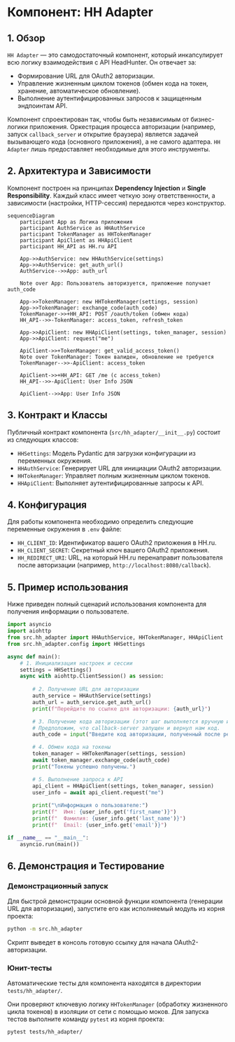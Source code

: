 # Компонент: HH Adapter

## 1. Обзор

`HH Adapter` — это самодостаточный компонент, который инкапсулирует всю логику взаимодействия с API HeadHunter. Он отвечает за:
-   Формирование URL для OAuth2 авторизации.
-   Управление жизненным циклом токенов (обмен кода на токен, хранение, автоматическое обновление).
-   Выполнение аутентифицированных запросов к защищенным эндпоинтам API.

Компонент спроектирован так, чтобы быть независимым от бизнес-логики приложения. Оркестрация процесса авторизации (например, запуск `callback_server` и открытие браузера) является задачей вызывающего кода (основного приложения), а не самого адаптера. `HH Adapter` лишь предоставляет необходимые для этого инструменты.

## 2. Архитектура и Зависимости

Компонент построен на принципах **Dependency Injection** и **Single Responsibility**. Каждый класс имеет четкую зону ответственности, а зависимости (настройки, HTTP-сессия) передаются через конструктор.

```mermaid
sequenceDiagram
    participant App as Логика приложения
    participant AuthService as HHAuthService
    participant TokenManager as HHTokenManager
    participant ApiClient as HHApiClient
    participant HH_API as HH.ru API

    App->>AuthService: new HHAuthService(settings)
    App->>AuthService: get_auth_url()
    AuthService-->>App: auth_url

    Note over App: Пользователь авторизуется, приложение получает auth_code

    App->>TokenManager: new HHTokenManager(settings, session)
    App->>TokenManager: exchange_code(auth_code)
    TokenManager->>+HH_API: POST /oauth/token (обмен кода)
    HH_API-->>-TokenManager: access_token, refresh_token

    App->>ApiClient: new HHApiClient(settings, token_manager, session)
    App->>ApiClient: request("me")
    
    ApiClient->>+TokenManager: get_valid_access_token()
    Note over TokenManager: Токен валиден, обновление не требуется
    TokenManager-->>-ApiClient: access_token
    
    ApiClient->>+HH_API: GET /me (с access_token)
    HH_API-->>-ApiClient: User Info JSON
    
    ApiClient-->>App: User Info JSON
```

## 3. Контракт и Классы

Публичный контракт компонента (`src/hh_adapter/__init__.py`) состоит из следующих классов:

-   `HHSettings`: Модель Pydantic для загрузки конфигурации из переменных окружения.
-   `HHAuthService`: Генерирует URL для инициации OAuth2 авторизации.
-   `HHTokenManager`: Управляет полным жизненным циклом токенов.
-   `HHApiClient`: Выполняет аутентифицированные запросы к API.

## 4. Конфигурация

Для работы компонента необходимо определить следующие переменные окружения в `.env` файле:

-   `HH_CLIENT_ID`: Идентификатор вашего OAuth2 приложения в HH.ru.
-   `HH_CLIENT_SECRET`: Секретный ключ вашего OAuth2 приложения.
-   `HH_REDIRECT_URI`: URL, на который HH.ru перенаправит пользователя после авторизации (например, `http://localhost:8080/callback`).

## 5. Пример использования

Ниже приведен полный сценарий использования компонента для получения информации о пользователе.

```python
import asyncio
import aiohttp
from src.hh_adapter import HHAuthService, HHTokenManager, HHApiClient
from src.hh_adapter.config import HHSettings

async def main():
    # 1. Инициализация настроек и сессии
    settings = HHSettings()
    async with aiohttp.ClientSession() as session:
        
        # 2. Получение URL для авторизации
        auth_service = HHAuthService(settings)
        auth_url = auth_service.get_auth_url()
        print(f"Перейдите по ссылке для авторизации: {auth_url}")

        # 3. Получение кода авторизации (этот шаг выполняется вручную или через callback-server)
        # Предположим, что callback-server запущен и вернул нам код.
        auth_code = input("Введите код авторизации, полученный после редиректа: ")

        # 4. Обмен кода на токены
        token_manager = HHTokenManager(settings, session)
        await token_manager.exchange_code(auth_code)
        print("Токены успешно получены.")

        # 5. Выполнение запроса к API
        api_client = HHApiClient(settings, token_manager, session)
        user_info = await api_client.request("me")
        
        print("\nИнформация о пользователе:")
        print(f"  Имя: {user_info.get('first_name')}")
        print(f"  Фамилия: {user_info.get('last_name')}")
        print(f"  Email: {user_info.get('email')}")

if __name__ == "__main__":
    asyncio.run(main())
```

## 6. Демонстрация и Тестирование

### Демонстрационный запуск

Для быстрой демонстрации основной функции компонента (генерации URL для авторизации), запустите его как исполняемый модуль из корня проекта:

```bash
python -m src.hh_adapter
```

Скрипт выведет в консоль готовую ссылку для начала OAuth2-авторизации.

### Юнит-тесты

Автоматические тесты для компонента находятся в директории `tests/hh_adapter/`.

Они проверяют ключевую логику `HHTokenManager` (обработку жизненного цикла токенов) в изоляции от сети с помощью моков. Для запуска тестов выполните команду `pytest` из корня проекта:

```bash
pytest tests/hh_adapter/
```

```